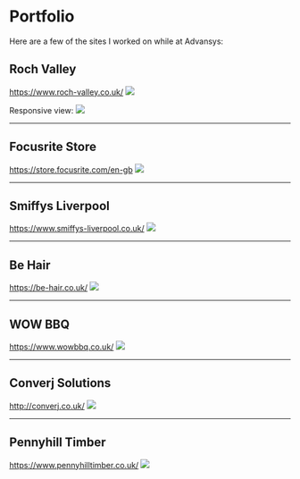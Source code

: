 # Portfolio

Here are a few of the sites I worked on while at Advansys:

## Roch Valley
https://www.roch-valley.co.uk/
![](https://github.com/AndrewLeigh6/Portfolio/blob/master/rochvalley.png)

Responsive view: 
![](https://github.com/AndrewLeigh6/Portfolio/blob/master/rochvalley-tab.png)

---

## Focusrite Store
https://store.focusrite.com/en-gb
![](https://github.com/AndrewLeigh6/Portfolio/blob/master/focusrite.png)

---

## Smiffys Liverpool
https://www.smiffys-liverpool.co.uk/
![](https://github.com/AndrewLeigh6/Portfolio/blob/master/smiffys.png)

---

## Be Hair
https://be-hair.co.uk/
![](https://github.com/AndrewLeigh6/Portfolio/blob/master/behair.png)

---

## WOW BBQ
https://www.wowbbq.co.uk/
![](https://github.com/AndrewLeigh6/Portfolio/blob/master/wowbbq.png)

---

## Converj Solutions
http://converj.co.uk/
![](https://github.com/AndrewLeigh6/Portfolio/blob/master/converj.png)

---

## Pennyhill Timber
https://www.pennyhilltimber.co.uk/
![](https://github.com/AndrewLeigh6/Portfolio/blob/master/pennyhilltimber.png)
